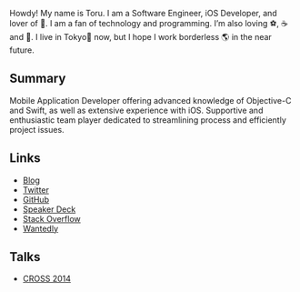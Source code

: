 Howdy!
My name is Toru. I am a Software Engineer, iOS Developer, and lover of 🍺.
I am a fan of technology and programming. I’m also loving ⚽️, ☕️ and 🍣.
I live in Tokyo🗼 now, but I hope I work borderless 🌎 in the near future.

## Summary

Mobile Application Developer offering advanced knowledge of Objective-C and Swift, as well as extensive experience with iOS. Supportive and enthusiastic team player dedicated to streamlining process and efficiently project issues.


## Links

- [Blog](http://tofucodes.hatenablog.jp/archive)
- [Twitter](https://twitter.com/toru_furuya)
- [GitHub](https://github.com/torufuruya)
- [Speaker Deck](https://speakerdeck.com/torufuruya)
- [Stack Overflow](https://stackoverflow.com/users/4834226/tofucodes)
- [Wantedly](https://www.wantedly.com/users/84433)


## Talks

- [CROSS 2014](http://2014.cross-party.com/programs/pairpro/)